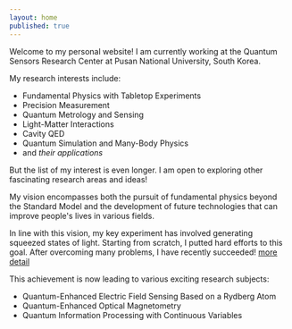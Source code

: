 ```yaml
---
layout: home
published: true
---
```

Welcome to my personal website! I am currently working at the Quantum Sensors Research Center at Pusan National University, South Korea.

My research interests include:
- Fundamental Physics with Tabletop Experiments
- Precision Measurement
- Quantum Metrology and Sensing
- Light-Matter Interactions
- Cavity QED
- Quantum Simulation and Many-Body Physics
- and _their applications_

But the list of my interest is even longer. I am open to exploring other fascinating research areas and ideas!


My vision encompasses both the pursuit of fundamental physics beyond the Standard Model and the development of future technologies that can improve people's lives in various fields.

In line with this vision, my key experiment has involved generating squeezed states of light. Starting from scratch, I putted hard efforts to this goal. After overcoming many problems, I have recently succeeded! [more detail](/research-experiment/)

This achievement is now leading to various exciting research subjects:
- Quantum-Enhanced Electric Field Sensing Based on a Rydberg Atom
- Quantum-Enhanced Optical Magnetometry
- Quantum Information Processing with Continuous Variables
